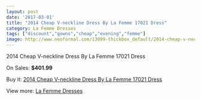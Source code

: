 ```yaml
---
layout: post
date: '2017-03-01'
title: "2014 Cheap V-neckline Dress By La Femme 17021 Dress"
category: La Femme Dresses
tags: ["discount","gowns","cheap","evening","femme"]
image: http://www.neoformal.com/13099-thickbox_default/2014-cheap-v-neckline-dress-by-la-femme-17021-dress.jpg
---
```

2014 Cheap V-neckline Dress By La Femme 17021 Dress

On Sales: **$401.99**
<a href="https://www.neoformal.com/en/la-femme-dresses-2014/4573-2014-cheap-v-neckline-dress-by-la-femme-17021-dress.html"><amp-img layout="responsive" width="600" height="600" src="//www.neoformal.com/13099-thickbox_default/2014-cheap-v-neckline-dress-by-la-femme-17021-dress.jpg" alt="2014 Cheap V-neckline Dress By La Femme 17021 Dress 0" /></a>
<a href="https://www.neoformal.com/en/la-femme-dresses-2014/4573-2014-cheap-v-neckline-dress-by-la-femme-17021-dress.html"><amp-img layout="responsive" width="600" height="600" src="//www.neoformal.com/13102-thickbox_default/2014-cheap-v-neckline-dress-by-la-femme-17021-dress.jpg" alt="2014 Cheap V-neckline Dress By La Femme 17021 Dress 1" /></a>
<a href="https://www.neoformal.com/en/la-femme-dresses-2014/4573-2014-cheap-v-neckline-dress-by-la-femme-17021-dress.html"><amp-img layout="responsive" width="600" height="600" src="//www.neoformal.com/13101-thickbox_default/2014-cheap-v-neckline-dress-by-la-femme-17021-dress.jpg" alt="2014 Cheap V-neckline Dress By La Femme 17021 Dress 2" /></a>
<a href="https://www.neoformal.com/en/la-femme-dresses-2014/4573-2014-cheap-v-neckline-dress-by-la-femme-17021-dress.html"><amp-img layout="responsive" width="600" height="600" src="//www.neoformal.com/13100-thickbox_default/2014-cheap-v-neckline-dress-by-la-femme-17021-dress.jpg" alt="2014 Cheap V-neckline Dress By La Femme 17021 Dress 3" /></a>

Buy it: [2014 Cheap V-neckline Dress By La Femme 17021 Dress](https://www.neoformal.com/en/la-femme-dresses-2014/4573-2014-cheap-v-neckline-dress-by-la-femme-17021-dress.html "2014 Cheap V-neckline Dress By La Femme 17021 Dress")

View more: [La Femme Dresses](https://www.neoformal.com/en/56-la-femme-dresses-2014 "La Femme Dresses")